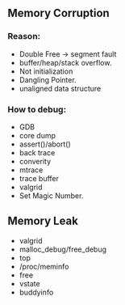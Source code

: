 ## Memory Corruption
### Reason:
- Double Free -> segment fault
- buffer/heap/stack overflow.
- Not initialization
- Dangling Pointer.
- unaligned data structure

### How to debug:
 - GDB
 - core dump
 - assert()/abort()
 - back trace
 - converity
 - mtrace
 - trace buffer
 - valgrid
 - Set Magic Number.

## Memory Leak
 - valgrid
 - malloc_debug/free_debug
 - top
 - /proc/meminfo
 - free
 - vstate
 - buddyinfo
